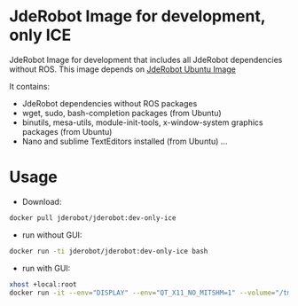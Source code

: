 JdeRobot Image for development, only ICE 
========

JdeRobot Image for development that includes all JdeRobot dependencies without ROS. This image depends on  [JdeRobot Ubuntu Image](https://hub.docker.com/r/jderobot/ubuntu/)

It contains:
* JdeRobot dependencies without ROS packages
* wget, sudo, bash-completion packages (from Ubuntu)
* binutils, mesa-utils, module-init-tools, x-window-system graphics packages (from Ubuntu)
* Nano and sublime TextEditors installed (from Ubuntu) ... 

# Usage
* Download: 
```sh
docker pull jderobot/jderobot:dev-only-ice
```
* run without GUI: 
```sh
docker run -ti jderobot/jderobot:dev-only-ice bash
```
* run with GUI: 
```sh
xhost +local:root
docker run -it --env="DISPLAY" --env="QT_X11_NO_MITSHM=1" --volume="/tmp/.X11-unix:/tmp/.X11-unix:rw" jderobot/jderobot:dev-only-ice bash
```

